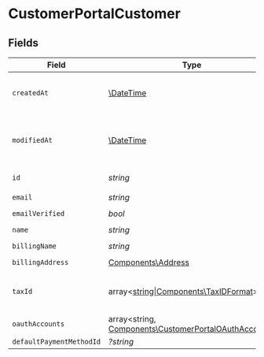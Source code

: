 # CustomerPortalCustomer


## Fields

| Field                                                                                                         | Type                                                                                                          | Required                                                                                                      | Description                                                                                                   | Example                                                                                                       |
| ------------------------------------------------------------------------------------------------------------- | ------------------------------------------------------------------------------------------------------------- | ------------------------------------------------------------------------------------------------------------- | ------------------------------------------------------------------------------------------------------------- | ------------------------------------------------------------------------------------------------------------- |
| `createdAt`                                                                                                   | [\DateTime](https://www.php.net/manual/en/class.datetime.php)                                                 | :heavy_check_mark:                                                                                            | Creation timestamp of the object.                                                                             |                                                                                                               |
| `modifiedAt`                                                                                                  | [\DateTime](https://www.php.net/manual/en/class.datetime.php)                                                 | :heavy_check_mark:                                                                                            | Last modification timestamp of the object.                                                                    |                                                                                                               |
| `id`                                                                                                          | *string*                                                                                                      | :heavy_check_mark:                                                                                            | The ID of the object.                                                                                         |                                                                                                               |
| `email`                                                                                                       | *string*                                                                                                      | :heavy_check_mark:                                                                                            | N/A                                                                                                           |                                                                                                               |
| `emailVerified`                                                                                               | *bool*                                                                                                        | :heavy_check_mark:                                                                                            | N/A                                                                                                           |                                                                                                               |
| `name`                                                                                                        | *string*                                                                                                      | :heavy_check_mark:                                                                                            | N/A                                                                                                           |                                                                                                               |
| `billingName`                                                                                                 | *string*                                                                                                      | :heavy_check_mark:                                                                                            | N/A                                                                                                           |                                                                                                               |
| `billingAddress`                                                                                              | [Components\Address](../../Models/Components/Address.md)                                                      | :heavy_check_mark:                                                                                            | N/A                                                                                                           |                                                                                                               |
| `taxId`                                                                                                       | array<[string\|Components\TaxIDFormat](../../Models/Components/CustomerPortalCustomerTaxId.md)>               | :heavy_check_mark:                                                                                            | N/A                                                                                                           | [<br/>"911144442",<br/>"us_ein"<br/>]                                                                         |
| `oauthAccounts`                                                                                               | array<string, [Components\CustomerPortalOAuthAccount](../../Models/Components/CustomerPortalOAuthAccount.md)> | :heavy_check_mark:                                                                                            | N/A                                                                                                           |                                                                                                               |
| `defaultPaymentMethodId`                                                                                      | *?string*                                                                                                     | :heavy_minus_sign:                                                                                            | N/A                                                                                                           |                                                                                                               |